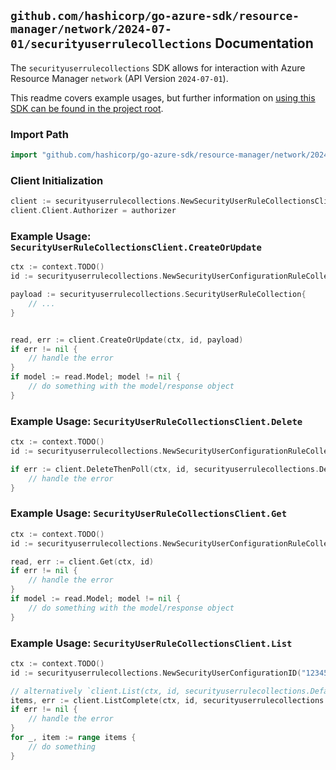 
## `github.com/hashicorp/go-azure-sdk/resource-manager/network/2024-07-01/securityuserrulecollections` Documentation

The `securityuserrulecollections` SDK allows for interaction with Azure Resource Manager `network` (API Version `2024-07-01`).

This readme covers example usages, but further information on [using this SDK can be found in the project root](https://github.com/hashicorp/go-azure-sdk/tree/main/docs).

### Import Path

```go
import "github.com/hashicorp/go-azure-sdk/resource-manager/network/2024-07-01/securityuserrulecollections"
```


### Client Initialization

```go
client := securityuserrulecollections.NewSecurityUserRuleCollectionsClientWithBaseURI("https://management.azure.com")
client.Client.Authorizer = authorizer
```


### Example Usage: `SecurityUserRuleCollectionsClient.CreateOrUpdate`

```go
ctx := context.TODO()
id := securityuserrulecollections.NewSecurityUserConfigurationRuleCollectionID("12345678-1234-9876-4563-123456789012", "example-resource-group", "networkManagerName", "securityUserConfigurationName", "ruleCollectionName")

payload := securityuserrulecollections.SecurityUserRuleCollection{
	// ...
}


read, err := client.CreateOrUpdate(ctx, id, payload)
if err != nil {
	// handle the error
}
if model := read.Model; model != nil {
	// do something with the model/response object
}
```


### Example Usage: `SecurityUserRuleCollectionsClient.Delete`

```go
ctx := context.TODO()
id := securityuserrulecollections.NewSecurityUserConfigurationRuleCollectionID("12345678-1234-9876-4563-123456789012", "example-resource-group", "networkManagerName", "securityUserConfigurationName", "ruleCollectionName")

if err := client.DeleteThenPoll(ctx, id, securityuserrulecollections.DefaultDeleteOperationOptions()); err != nil {
	// handle the error
}
```


### Example Usage: `SecurityUserRuleCollectionsClient.Get`

```go
ctx := context.TODO()
id := securityuserrulecollections.NewSecurityUserConfigurationRuleCollectionID("12345678-1234-9876-4563-123456789012", "example-resource-group", "networkManagerName", "securityUserConfigurationName", "ruleCollectionName")

read, err := client.Get(ctx, id)
if err != nil {
	// handle the error
}
if model := read.Model; model != nil {
	// do something with the model/response object
}
```


### Example Usage: `SecurityUserRuleCollectionsClient.List`

```go
ctx := context.TODO()
id := securityuserrulecollections.NewSecurityUserConfigurationID("12345678-1234-9876-4563-123456789012", "example-resource-group", "networkManagerName", "securityUserConfigurationName")

// alternatively `client.List(ctx, id, securityuserrulecollections.DefaultListOperationOptions())` can be used to do batched pagination
items, err := client.ListComplete(ctx, id, securityuserrulecollections.DefaultListOperationOptions())
if err != nil {
	// handle the error
}
for _, item := range items {
	// do something
}
```

